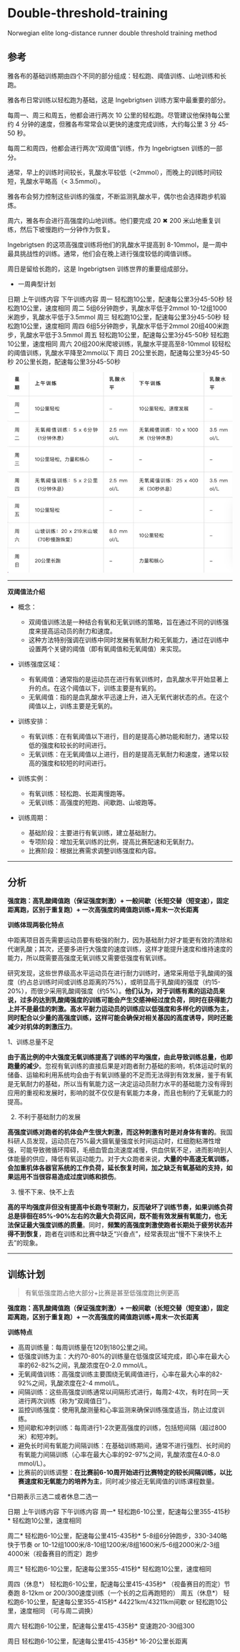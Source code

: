# Double-threshold-training
Norwegian elite long-distance runner double threshold training method


##  参考


雅各布的基础训练期由四个不同的部分组成：轻松跑、阈值训练、山地训练和长跑。


雅各布日常训练以轻松跑为基础，这是 Ingebrigtsen 训练方案中最重要的部分。


每周一、周三和周五，他都会进行两次 10 公里的轻松跑。尽管建议他保持每公里约 4 分钟的速度，但雅各布常常会以更快的速度完成训练，大约每公里 3 分 45-50 秒。


每周二和周四，他都会进行两次“双阈值”训练，作为 Ingebrigtsen 训练的一部分。


通常，早上的训练时间较长，乳酸水平较低（<2mmol），而晚上的训练时间较短，乳酸水平略高（< 3.5mmol）。


雅各布会努力控制这些训练的强度，不断监测乳酸水平，偶尔也会选择跑步机锻炼。


周六，雅各布会进行高强度的山地训练。他们要完成 20 ✖ 200 米山地重复训练，然后下坡慢跑约一分钟作为恢复。


Ingebrigtsen 的这项高强度训练将他们的乳酸水平提高到 8-10mmol，是一周中最具挑战性的训练。通常，他们会在晚上进行强度较低的阈值训练。


周日是留给长跑的，这是 Ingebrigtsen 训练世界的重要组成部分。



+ 一周典型计划

日期	上午训练内容	下午训练内容
周一	轻松跑10公里，配速每公里3分45-50秒	轻松跑10公里，速度相同
周二	5组6分钟跑步，乳酸水平低于2mmol	10-12组1000米跑步，乳酸水平低于3.5mmol
周三	轻松跑10公里，配速每公里3分45-50秒	轻松跑10公里，速度相同
周四	6组5分钟跑步，乳酸水平低于2mmol	20组400米跑步，乳酸水平低于3.5mmol
周五	轻松跑10公里，配速每公里3分45-50秒	轻松跑10公里，速度相同
周六	20组200米爬坡训练，乳酸水平提高至8-10mmol	较轻松的阈值训练，乳酸水平降至2mmol以下
周日	20公里长跑，配速每公里3分45-50秒	20公里长跑，配速每公里3分45-50秒


![](fig/1.png)

--------------------------------------------------------------------

**双阈值法介绍**

+ 概念：
    + 双阈值训练法是一种结合有氧和无氧训练的策略，旨在通过不同的训练强度来提高运动员的耐力和速度。
    + 这种方法特别强调在训练中同时发展有氧耐力和无氧能力，通过在训练中设置两个关键的阈值（即有氧阈值和无氧阈值）来实现。

+ 训练强度区域：
    + 有氧阈值：通常指的是运动员在进行有氧训练时，血乳酸水平开始显著上升的点。在这个阈值以下，训练主要是有氧的。
    + 无氧阈值：指的是血乳酸水平迅速上升，进入无氧代谢状态的点。在这个阈值以上，训练主要是无氧的。

+ 训练安排：
    + 有氧训练：在有氧阈值以下进行，目的是提高心肺功能和耐力，通常以较低的强度和较长的时间进行。
    + 无氧训练：在无氧阈值以上进行，目的是提高无氧耐力和速度，通常以较高的强度和较短的时间进行。

+ 训练实例：
    + 有氧训练：轻松跑、长距离慢跑等。
    + 无氧训练：高强度的短跑、间歇跑、山坡跑等。

+ 训练周期：
    + 基础阶段：主要进行有氧训练，建立基础耐力。
    + 专项阶段：增加无氧训练的比例，提高比赛配速和无氧耐力。
    + 比赛阶段：根据比赛需求调整训练强度和内容。














----------------------------------------------------------------------------


## 分析


**强度跑：高乳酸阈值跑（保证强度刺激）+ 一般间歇（长短交替（短变速），固定距离跑，区别于重复跑）+ 一次高强度的阈值跑训练+周末一次长距离**




**训练体现两极化特点** 


中距离项目首先需要运动员要有极强的耐力，因为基础耐力好才能更有效的清除和代谢乳酸；其次，还要多进行大强度的速度训练，这样才能提升速度和维持速度的能力，所以既需要高强度无氧训练又需要低强度有氧训练。



研究发现，这些世界级高水平运动员在进行耐力训练时，通常采用低于乳酸阈的强度（约占总训练时间或训练总距离的75%），或明显高于乳酸阈的强度（约15-20%），而很少采用乳酸阈强度（约5%）。**他们认为，对于训练有素的运动员来说，过多的达到乳酸阈强度的训练可能会产生交感神经过度负荷，同时在获得能力上并不是最佳的刺激。高水平耐力运动员的训练应以低强度和多样化的训练为主，同时配合以少量的高强度训练，这样可能会确保对相关基因的高度诱导，同时还能减少对机体的刺激压力**。



1、训练总量不足


**由于高比例的中大强度无氧训练提高了训练的平均强度，由此导致训练总量，也即跑量的减少**。忽视有氧训练的直接后果是对跑者耐力基础的影响，机体运动时氧的储备、运输和利用系统均会由于有氧训练量的不足而无法得到有效发展，鉴于有氧是无氧耐力的基础，所以当有氧能力这一决定运动员耐力水平的基础能力没有得到应用的重视和发展时，影响的就不仅仅是有氧能力本身，而且也制约了无氧能力的提高。


2. 不利于基础耐力的发展


**高强度训练对跑者的机体会产生很大刺激，而这种刺激有时是对身体有害的**。我国科研人员发现，运动员在75%最大摄氧量强度长时间运动时，红细胞粘滞性增强，可能导致微循环障碍，毛细血管血流速度减慢，供血供氧不足，进而影响到人体能量的供应，降低有氧运动能力。对于大众跑者来说，**大量的中高速无氧训练，会加重机体各器官系统的工作负荷，延长恢复时间，加之缺乏有氧基础的支持，如果运用不当很容易造成过度训练和损伤**。

3. 慢不下来、快不上去 


**高的平均强度非但没有提高中长跑专项耐力，反而破坏了训练节奏，如果训练负荷总是徘徊在85%-90%左右的次最大负荷区间，既不能有效发展有氧能力，也无法保证最大强度训练的质量**。同时，**频繁的高强度刺激使跑者长期处于疲劳状态并得不到恢复**，跑者在训练和比赛中缺乏“兴奋点”，经常表现出“慢不下来快不上去”的现象。



----------------------------------------------

## 训练计划

> 有氧低强度跑占绝大部分+比赛是甚至低强度跑比例更高


**强度跑：高乳酸阈值跑（保证强度刺激）+ 一般间歇（长短交替（短变速），固定距离跑，区别于重复跑）+ 一次高强度的阈值跑训练+周末一次长距离**


**训练特点**
+ 高周训练量：每周训练量在120到180公里之间。
+ 低强度训练为主：大约70-80%的训练量在低强度区域完成，即心率在最大心率的62-82%之间，乳酸浓度在0-2.0 mmol/L。
+ 无氧阈值训练：高强度训练主要围绕无氧阈值进行，心率在最大心率的82-92%之间，乳酸浓度在2-4 mmol/L。
+ 间隔训练：这些高强度训练通常以间隔形式进行，每周2-4次，有时在同一天进行两次训练（称为“双阈值日”）。
+ 监控训练强度：使用乳酸测量和心率监测来确保训练强度适当，防止过度训练。
+ 短间歇和冲刺训练：每周进行1-2次更高强度的训练，包括短间隔（超过800米）和短冲刺。
+ 避免长时间有氧能力间隔训练：在基础训练期间，通常不进行强烈、长时间的有氧能力间隔训练（心率在最大心率的92-97%之间，乳酸浓度在4.0-8.0 mmol/L）。
+ 比赛前的训练调整：**在比赛前6-10周开始进行比赛特定的较长间隔训练，以比赛速度和无氧能力的培养为主**，同时减少接近无氧阈值的训练课程数量。 













*日期表示三选二或者休息二选一

日期	上午训练内容	                           下午训练内容
周一*	轻松跑6-10公里，配速每公里355-415秒*	  轻松跑10公里，速度相同

周二*	轻松跑6-10公里，配速每公里415-435秒*      5-8组6分钟跑步，330-340略快于节奏 or 10-12组1000米/8-10组1200米/8组1600米/5-6组2000米/2-3组4000米（视备赛目的而定）跑步

周三*	轻松跑6-10公里，配速每公里355-415秒*	  轻松跑10公里，速度相同

周四（休息*） 轻松跑6-10公里，配速每公里415-435秒* 	（视备赛目的而定）节奏跑 8-12km or 200/300速度训练（一个长的之后再跑短的）
周五（休息*）	轻松跑6-10公里，配速每公里355-415秒*	44221km/43211km间歇  or 轻松跑10公里，速度相同 （可与周二调换）   

周六	轻松跑6-10公里，配速每公里415-435秒*	变速跑20-30组300

周日	轻松跑6-10公里，配速每公里415-435秒*   16-20公里长距离	








<!-- 
44221/43211


变速


200/300速度训练


节奏跑/长距离


长短结合训练 -->












